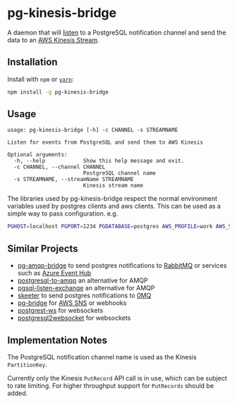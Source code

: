 # pg-kinesis-bridge

A daemon that will [listen](https://www.postgresql.org/docs/current/static/sql-listen.html) to a PostgreSQL notification channel and send the data to an [AWS Kinesis Stream](https://aws.amazon.com/kinesis/streams/).

## Installation

Install with `npm` or [`yarn`](https://yarnpkg.com/):

```sh
npm install -g pg-kinesis-bridge
```


## Usage

```
usage: pg-kinesis-bridge [-h] -c CHANNEL -s STREAMNAME

Listen for events from PostgreSQL and send them to AWS Kinesis

Optional arguments:
  -h, --help            Show this help message and exit.
  -c CHANNEL, --channel CHANNEL
                        PostgreSQL channel name
  -s STREAMNAME, --streamName STREAMNAME
                        Kinesis stream name
```

The libraries used by pg-kinesis-bridge respect the normal environment variables used by postgres clients and aws clients.
This can be used as a simple way to pass configuration. e.g.

```sh
PGHOST=localhost PGPORT=1234 PGDATABASE=postgres AWS_PROFILE=work AWS_SDK_LOAD_CONFIG=y pg-kinesis-bridge -c CHANNEL -s STREAMNAME
```


## Similar Projects

  - [pg-amqp-bridge](https://github.com/subzerocloud/pg-amqp-bridge) to send postgres notifications to [RabbitMQ](http://www.rabbitmq.com/) or services such as [Azure Event Hub](https://azure.microsoft.com/en-us/services/event-hubs/)
  - [postgresql-to-amqp](https://github.com/FGRibreau/postgresql-to-amqp) an alternative for AMQP
  - [pgsql-listen-exchange](https://github.com/gmr/pgsql-listen-exchange) an alternative for AMQP
  - [skeeter](https://github.com/SpiderOak/skeeter) to send postgres notifications to [0MQ](http://zeromq.org/)
  - [pg-bridge](https://github.com/matthewmueller/pg-bridge) for [AWS SNS](https://aws.amazon.com/sns/) or webhooks
  - [postgrest-ws](https://github.com/diogob/postgrest-ws) for websockets
  - [postgresql2websocket](https://github.com/frafra/postgresql2websocket) for websockets


## Implementation Notes

The PostgreSQL notification channel name is used as the Kinesis `PartitionKey`.

Currently only the Kinesis `PutRecord` API call is in use, which can be subject to rate limiting. For higher throughput support for `PutRecords` should be added.

